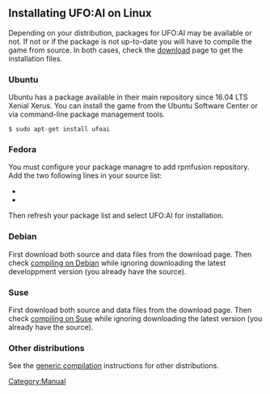 ## Installating UFO:AI on Linux

Depending on your distribution, packages for UFO:AI may be available or
not. If not or if the package is not up-to-date you will have to compile
the game from source. In both cases, check the
[download](Download "wikilink") page to get the installation files.

### Ubuntu

Ubuntu has a package available in their main repository since 16.04 LTS
Xenial Xerus. You can install the game from the Ubuntu Software Center
or via command-line package management tools.

    $ sudo apt-get install ufoai

### Fedora

You must configure your package managre to add rpmfusion repository. Add
the two following lines in your source list:

-

-

Then refresh your package list and select UFO:AI for installation.

### Debian

First download both source and data files from the download page. Then
check [compiling on Debian](Debian "wikilink") while ignoring
downloading the latest developpment version (you already have the
source).

### Suse

First download both source and data files from the download page. Then
check [compiling on Suse](Suse "wikilink") while ignoring downloading
the latest version (you already have the source).

### Other distributions

See the [generic compilation](Coding#Compiling_the_source "wikilink")
instructions for other distributions.

[Category:Manual](Category:Manual "wikilink")